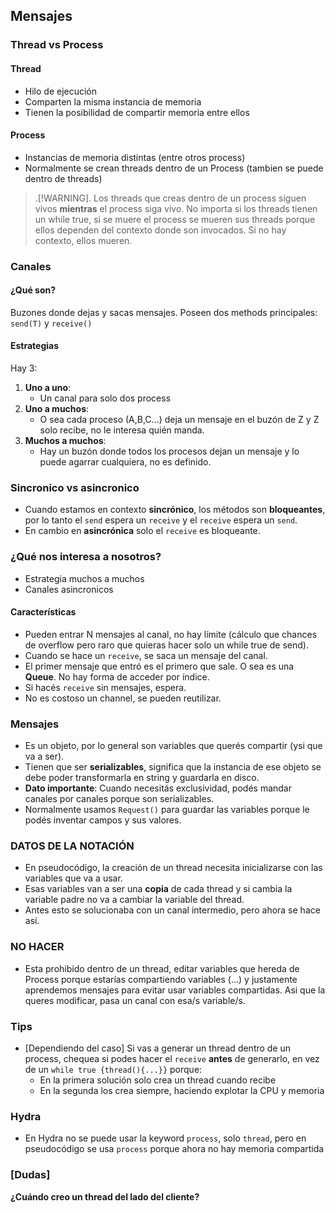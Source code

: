 ## Mensajes 

### Thread vs Process

#### Thread

* Hilo de ejecución
* Comparten la misma instancia de memoria
* Tienen la posibilidad de compartir memoria entre ellos

#### Process

* Instancias de memoria distintas (entre otros process)
* Normalmente se crean threads dentro de un Process (tambien se puede dentro de threads)

> .[!WARNING].
> Los threads que creas dentro de un process siguen vivos **mientras** el process siga vivo. No importa si los threads tienen un while true, si se muere el process se mueren sus threads porque ellos dependen del contexto donde son invocados. Si no hay contexto, ellos mueren.

### Canales

#### ¿Qué son?

Buzones donde dejas y sacas mensajes. Poseen dos methods principales: `send(T)` y `receive()`

#### Estrategias

Hay 3:
1. **Uno a uno**:
   * Un canal para solo dos process
2. **Uno a muchos**: 
    * O sea cada proceso (A,B,C...) deja un mensaje en el buzón de Z y Z solo recibe, no le interesa quién manda.
3. **Muchos a muchos**:
    * Hay un buzón donde todos los procesos dejan un mensaje y lo puede agarrar cualquiera, no es definido.

### Sincronico vs asincronico
* Cuando estamos en contexto **sincrónico**, los métodos son **bloqueantes**, por lo tanto el `send` espera un `receive` y el `receive` espera un `send`.
* En cambio en **asincrónica** solo el `receive` es bloqueante.

### ¿Qué nos interesa a nosotros?
- Estrategia muchos a muchos
- Canales asincronicos 

#### Características

* Pueden entrar N mensajes al canal, no hay límite (cálculo que chances de overflow pero raro que quieras hacer solo un while true de send).
* Cuando se hace un `receive`, se saca un mensaje del canal.
* El primer mensaje que entró es el primero que sale. O sea es una **Queue**. No hay forma de acceder por índice.
* Si hacés `receive` sin mensajes, espera.
* No es costoso un channel, se pueden reutilizar.

### Mensajes
* Es un objeto, por lo general son variables que querés compartir (ysi que va a ser).
* Tienen que ser **serializables**, significa que la instancia de ese objeto se debe poder transformarla en string y guardarla en disco.
* **Dato importante**: Cuando necesitás exclusividad, podés mandar canales por canales porque son serializables.
* Normalmente usamos `Request()` para guardar las variables porque le podés inventar campos y sus valores.

### DATOS DE LA NOTACIÓN
* En pseudocódigo, la creación de un thread necesita inicializarse con las variables que va a usar.
* Esas variables van a ser una **copia** de cada thread y si cambia la variable padre no va a cambiar la variable del thread.
* Antes esto se solucionaba con un canal intermedio, pero ahora se hace así.


### NO HACER
* Esta prohibido dentro de un thread, editar variables que hereda de Process porque estarías compartiendo variables (...) y justamente aprendemos mensajes para evitar usar variables compartidas. Asi que la queres modificar, pasa un canal con esa/s variable/s.


### Tips
* [Dependiendo del caso] Si vas a generar un thread dentro de un process, chequea si podes hacer el `receive` **antes** de generarlo, en vez de un `while true {thread(){...}}` porque:
    * En la primera solución solo crea un thread cuando recibe
    * En la segunda los crea siempre, haciendo explotar la CPU y memoria 

### Hydra

* En Hydra no se puede usar la keyword `process`, solo `thread`, pero en pseudocódigo se usa `process` porque ahora no hay memoria compartida


### \[Dudas]

**¿Cuándo creo un thread del lado del cliente?**

